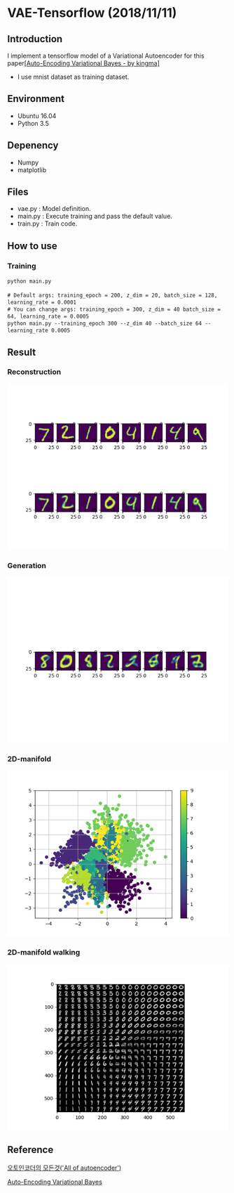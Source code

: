 # VAE-Tensorflow (2018/11/11)
## Introduction
I implement a tensorflow model of a Variational Autoencoder for this paper[[Auto-Encoding Variational Bayes - by kingma]](https://arxiv.org/abs/1312.6114)
- I use mnist dataset as training dataset.

## Environment
- Ubuntu 16.04
- Python 3.5

## Depenency
- Numpy
- matplotlib

## Files
- vae.py : Model definition.
- main.py : Execute training and pass the default value.
- train.py : Train code.

## How to use
### Training
```shell
python main.py

# Default args: training_epoch = 200, z_dim = 20, batch_size = 128, learning_rate = 0.0001
# You can change args: training_epoch = 300, z_dim = 40 batch_size = 64, learning_rate = 0.0005
python main.py --training_epoch 300 --z_dim 40 --batch_size 64 --learning_rate 0.0005
```

## Result
### Reconstruction

![Alt Text](https://github.com/DevKiHyun/VAE-Tensorflow/blob/master/result/reconstruction.png)

### Generation

![Alt Text](https://github.com/DevKiHyun/VAE-Tensorflow/blob/master/result/generation.png)

### 2D-manifold

![Alt Text](https://github.com/DevKiHyun/VAE-Tensorflow/blob/master/result/manifold.png)

### 2D-manifold walking

![Alt Text](https://github.com/DevKiHyun/VAE-Tensorflow/blob/master/result/walking.png)

## Reference
[오토인코더의 모든것('All of autoencoder')](https://www.youtube.com/watch?v=o_peo6U7IRM&feature=youtu.be)

[Auto-Encoding Variational Bayes](https://arxiv.org/abs/1312.6114)
